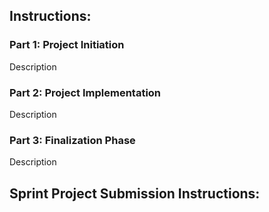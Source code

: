 ## Instructions:

### Part 1: Project Initiation
Description

### Part 2: Project Implementation
Description

### Part 3: Finalization Phase
Description

## Sprint Project Submission Instructions:
